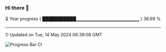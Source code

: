 ### Hi there 👋

⏳ Year progress { ███████████▁▁▁▁▁▁▁▁▁▁▁▁▁▁▁▁▁▁▁ } 36.69 %

---

⏰ Updated on Tue, 14 May 2024 06:39:08 GMT

![Progress Bar CI](https://github.com/IshwaranRudhara/GIT-ACTION/workflows/Progress%20Bar%20CI/badge.svg)

